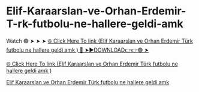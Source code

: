# Elif-Karaarslan-ve-Orhan-Erdemir-T-rk-futbolu-ne-hallere-geldi-amk

Watch 🟢 ➤ ➤ ➤ <a href="https://zitron.cfd/fdfjdss"> 🌐 Click Here To link (Elif Karaarslan ve Orhan Erdemir Türk futbolu ne hallere geldi amk
) 
🔴 ➤►DOWNLOAD👉👉🟢 ➤

<a href="https://zitron.cfd/fdfjdss"> 🌐 Click Here To link (Elif Karaarslan ve Orhan Erdemir Türk futbolu ne hallere geldi amk
) 

Elif Karaarslan ve Orhan Erdemir Türk futbolu ne hallere geldi amk
